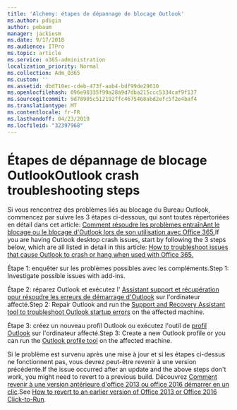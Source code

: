 ```yaml
---
title: 'Alchemy: étapes de dépannage de blocage Outlook'
ms.author: pdigia
author: pebaum
manager: jackiesm
ms.date: 9/17/2018
ms.audience: ITPro
ms.topic: article
ms.service: o365-administration
localization_priority: Normal
ms.collection: Adm_O365
ms.custom: ''
ms.assetid: dbd710ec-cdeb-473f-aab4-bdf99de29610
ms.openlocfilehash: 096e98335f99a28a9d7dba215ccc5334caf9f137
ms.sourcegitcommit: 9d78905c512192ffc4675468abd2efc5f2e4baf4
ms.translationtype: MT
ms.contentlocale: fr-FR
ms.lasthandoff: 04/23/2019
ms.locfileid: "32397968"
---
```

# <a name="outlook-crash-troubleshooting-steps"></a><span data-ttu-id="58085-102">Étapes de dépannage de blocage Outlook</span><span class="sxs-lookup"><span data-stu-id="58085-102">Outlook crash troubleshooting steps</span></span>

<span data-ttu-id="58085-103">Si vous rencontrez des problèmes liés au blocage du Bureau Outlook, commencez par suivre les 3 étapes ci-dessous, qui sont toutes répertoriées en détail dans cet article: [Comment résoudre les problèmes entraînAnt le blocage ou le blocage d'Outlook lors de son utilisation avec Office 365.](https://support.microsoft.com/help/2413813/how-to-troubleshoot-issues-that-cause-outlook-to-crash-or-hang-when-us)</span><span class="sxs-lookup"><span data-stu-id="58085-103">If you are having Outlook desktop crash issues, start by following the 3 steps below, which are all listed in detail in this article: [How to troubleshoot issues that cause Outlook to crash or hang when used with Office 365.](https://support.microsoft.com/help/2413813/how-to-troubleshoot-issues-that-cause-outlook-to-crash-or-hang-when-us)</span></span>
  
<span data-ttu-id="58085-104">Étape 1: enquêter sur les problèmes possibles avec les compléments.</span><span class="sxs-lookup"><span data-stu-id="58085-104">Step 1: Investigate possible issues with add-ins.</span></span>
  
<span data-ttu-id="58085-105">Étape 2: réparez Outlook et exécutez l' [Assistant support et récupération pour résoudre les erreurs de démarrage d'Outlook](https://aka.ms/SaRA-OutlookWontStart) sur l'ordinateur affecté.</span><span class="sxs-lookup"><span data-stu-id="58085-105">Step 2: Repair Outlook and run the [Support and Recovery Assistant tool to troubleshoot Outlook startup errors](https://aka.ms/SaRA-OutlookWontStart) on the affected machine.</span></span> 
  
<span data-ttu-id="58085-106">Étape 3: créez un nouveau profil Outlook ou exécutez l'outil de [profil Outlook](https://aka.ms/SaRA-OutlookSetupProfile) sur l'ordinateur affecté.</span><span class="sxs-lookup"><span data-stu-id="58085-106">Step 3: Create a new Outlook profile or you can run the [Outlook profile tool](https://aka.ms/SaRA-OutlookSetupProfile) on the affected machine.</span></span> 
  
<span data-ttu-id="58085-107">Si le problème est survenu après une mise à jour et si les étapes ci-dessus ne fonctionnent pas, vous devrez peut-être revenir à une version précédente.</span><span class="sxs-lookup"><span data-stu-id="58085-107">If the issue occurred after an update and the above steps don't work, you might need to revert to a previous build.</span></span> <span data-ttu-id="58085-108">Découvrez [Comment revenir à une version antérieure d'office 2013 ou office 2016 démarrer en un clic](https://support.microsoft.com/help/2770432).</span><span class="sxs-lookup"><span data-stu-id="58085-108">See [How to revert to an earlier version of Office 2013 or Office 2016 Click-to-Run](https://support.microsoft.com/help/2770432).</span></span>
  

